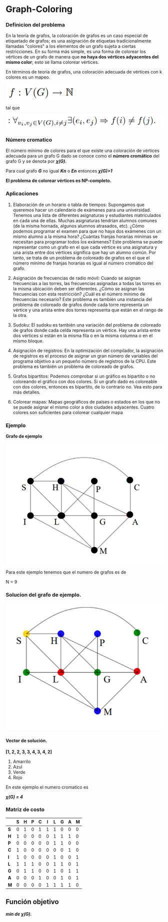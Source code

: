 # Graph-Coloring
### Definicion del problema ###

En la teoría de grafos, la coloración de grafos es un caso especial de etiquetado de grafos; es una asignación de etiquetas tradicionalmente llamadas "colores" a los elementos de un grafo sujeta a ciertas restricciones. En su forma más simple, es una forma de colorear los vértices de un grafo de manera que **no haya dos vértices adyacentes del mismo color**; esto se llama colorear vértices.

En términos de teoría de grafos, una coloración adecuada de vértices con k colores es un mapeo.
 
 ![](https://github.com/TranquilinoHG/Metaheuristicas/blob/main/formula1.png)
 
 tal que
 
 ![](https://github.com/TranquilinoHG/Metaheuristicas/blob/main/formula2.png)
 
 ### Número cromatico
 
 El número mínimo de colores para el que existe una coloración de vértices adecuada para un grafo G dado se conoce como el **número cromático** del grafo G y se denota por   **_χ(G)._**

Para cual grafo **_G_** no igual **_Kn_** o **_En_** entonces  **_χ(G)>1_**

**El problema de colorear vértices es NP-completo.** 
 
### Aplicaciones ###
1) Elaboración de un horario o tabla de tiempos: Supongamos que queremos hacer un calendario de exámenes para una universidad. Tenemos una lista de diferentes asignaturas y estudiantes matriculados en cada una de ellas. Muchas asignaturas tendrían alumnos comunes (de la misma hornada, algunos alumnos atrasados, etc). ¿Cómo podemos programar el examen para que no haya dos exámenes con un mismo alumno a la misma hora? ¿Cuántas franjas horarias mínimas se necesitan para programar todos los exámenes? Este problema se puede representar como un grafo en el que cada vértice es una asignatura y una arista entre dos vértices significa que hay un alumno común. Por tanto, se trata de un problema de coloreado de grafos en el que el número mínimo de franjas horarias es igual al número cromático del grafo.

2) Asignación de frecuencias de radio móvil: Cuando se asignan frecuencias a las torres, las frecuencias asignadas a todas las torres en la misma ubicación deben ser diferentes. ¿Cómo se asignan las frecuencias con esta restricción? ¿Cuál es el número mínimo de frecuencias necesario? Este problema es también una instancia del problema de coloreado de grafos donde cada torre representa un vértice y una arista entre dos torres representa que están en el rango de la otra.

3) Sudoku: El sudoku es también una variación del problema de coloreado de grafos donde cada celda representa un vértice. Hay una arista entre dos vértices si están en la misma fila o en la misma columna o en el mismo bloque.

4) Asignación de registros: En la optimización del compilador, la asignación de registros es el proceso de asignar un gran número de variables del programa objetivo a un pequeño número de registros de la CPU. Este problema es también un problema de coloreado de grafos.

5) Grafos bipartitos: Podemos comprobar si un gráfico es bipartito o no coloreando el gráfico con dos colores. Si un grafo dado es coloreable con dos colores, entonces es bipartito, de lo contrario no. Vea esto para más detalles.

6) Colorear mapas: Mapas geográficos de países o estados en los que no se puede asignar el mismo color a dos ciudades adyacentes. Cuatro colores son suficientes para colorear cualquier mapa

### Ejemplo ### 
**Grafo de ejemplo**

![Grafo de ejemplo.](https://github.com/TranquilinoHG/Metaheuristicas/blob/main/grafoSinResolver.png)  

Para este ejemplo tenemos que el numero de grafos es de 

N = 9


### Solucion del grafo de ejemplo.

![Solucion de Grafo de ejemplo.](https://github.com/TranquilinoHG/Metaheuristicas/blob/main/grafo.png)

#### Vector de solución.
**[1, 2, 2, 3, 3, 4, 3, 4, 2]**

1. Amarrilo  
2. Azul 
3. Verde
4. Rojo

En este ejemplo el numero cromatico es

**_χ(G) = 4_**


### Matriz de costo ####


|  |S |H |P |C |I |L |G |A |M |
|--|--|--|--|--|--|--|--|--|--|
|**S** |0 |1 |0 |1 |1 |1 |0 |0 |0 |
|**H** |1 |0 |0 |0 |0 |1 |1 |1 |0 |
|**P** |0 |0 |0 |0 |0 |1 |1 |0 |0 |
|**C** |1 |0 |0 |0 |0 |0 |0 |1 |0 |
|**I** |1 |0 |0 |0 |0 |1 |0 |0 |1 |
|**L** |1 |1 |1 |0 |0 |1 |1 |0 |1 |
|**G** |0 |1 |1 |0 |0 |1 |0 |1 |1 |
|**A** |0 |0 |0 |1 |0 |0 |1 |0 |1 |
|**M** |0 |0 |0 |0 |1 |1 |1 |1 |0 |


## Función objetivo

**_min de χ(G)._**


 
